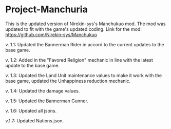 # Project-Manchuria
This is the updated version of Nirekin-sys's Manchukuo mod. The mod was updated to fit with the game's updated coding. 
Link for the mod: https://github.com/Nirekin-sys/Manchukuo

v. 1.1: Updated the Bannerman Rider in accord to the current updates to the base game.

v. 1.2: Added in the "Favored Religion" mechanic in line with the latest update to the base game.

v. 1.3: Updated the Land Unit maintenance values to make it work with the base game, updated the Unhappiness reduction mechanic.

v. 1.4: Updated the damage values.

v. 1.5: Updated the Bannerman Gunner.

v. 1.6: Updated all jsons.

v.1.7: Updated Nations.json.
